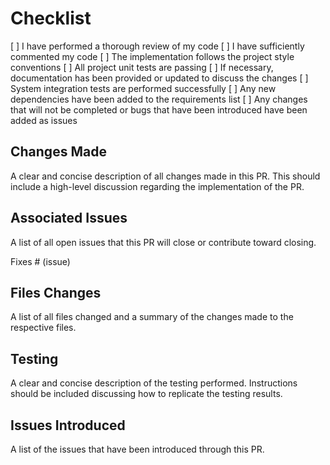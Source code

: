 # Checklist

[ ] I have performed a thorough review of my code
[ ] I have sufficiently commented my code
[ ] The implementation follows the project style conventions
[ ] All project unit tests are passing
[ ] If necessary, documentation has been provided or updated to discuss the changes
[ ] System integration tests are performed successfully
[ ] Any new dependencies have been added to the requirements list
[ ] Any changes that will not be completed or bugs that have been introduced have been added as issues

## Changes Made

A clear and concise description of all changes made in this PR. This should
include a high-level discussion regarding the implementation of the PR.

## Associated Issues

A list of all open issues that this PR will close or contribute toward closing.

Fixes # (issue)

## Files Changes

A list of all files changed and a summary of the changes made to the respective
files.

## Testing

A clear and concise description of the testing performed. Instructions should
be included discussing how to replicate the testing results.

## Issues Introduced

A list of the issues that have been introduced through this PR.
